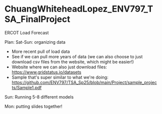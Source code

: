 # ChuangWhiteheadLopez_ENV797_TSA_FinalProject
ERCOT Load Forecast

Plan:
Sat-Sun: organizing data
- More recent pull of load data
- See if we can pull more years of data (we can also choose to just download csv files from the website, which might be easier!)
- Website where we can also just download files: https://www.gridstatus.io/datasets
- Sample that's super similar to what we're doing: https://github.com/ENV797/TSA_Sp25/blob/main/Project/sample_projects/Sample1.pdf

Sun: Running 5-8 different models

Mon: putting slides together!
